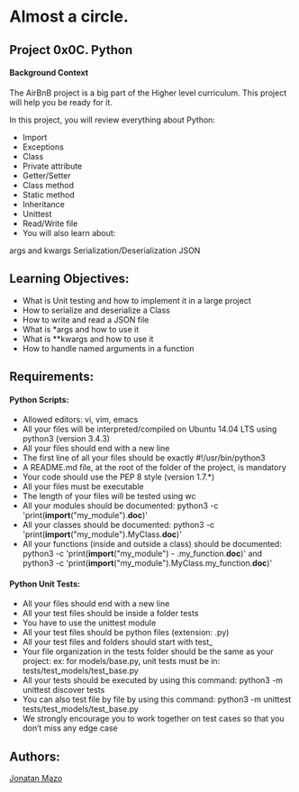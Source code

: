 # Almost a circle.
## Project 0x0C. Python
#### Background Context
The AirBnB project is a big part of the Higher level curriculum. This project will help you be ready for it.

In this project, you will review everything about Python:

 - Import
 - Exceptions
 - Class
 - Private attribute
 - Getter/Setter
 - Class method
 - Static method
 - Inheritance
 - Unittest
 - Read/Write file
 - You will also learn about:

args and kwargs
Serialization/Deserialization
JSON

## Learning Objectives:
 - What is Unit testing and how to implement it in a large project
 - How to serialize and deserialize a Class
 - How to write and read a JSON file
 - What is *args and how to use it
 - What is **kwargs and how to use it
 - How to handle named arguments in a function

## Requirements:
#### Python Scripts:
 - Allowed editors: vi, vim, emacs
 - All your files will be interpreted/compiled on Ubuntu 14.04 LTS using python3 (version 3.4.3)
 - All your files should end with a new line
 - The first line of all your files should be exactly #!/usr/bin/python3
 - A README.md file, at the root of the folder of the project, is mandatory
 - Your code should use the PEP 8 style (version 1.7.*)
 - All your files must be executable
 - The length of your files will be tested using wc
 - All your modules should be documented: python3 -c 'print(__import__("my_module").__doc__)'
 - All your classes should be documented: python3 -c 'print(__import__("my_module").MyClass.__doc__)'
 - All your functions (inside and outside a class) should be documented: python3 -c 'print(__import__("my_module") - .my_function.__doc__)' and python3 -c 'print(__import__("my_module").MyClass.my_function.__doc__)'
#### Python Unit Tests:
 - All your files should end with a new line
 - All your test files should be inside a folder tests
 - You have to use the unittest module
 - All your test files should be python files (extension: .py)
 - All your test files and folders should start with test_
 - Your file organization in the tests folder should be the same as your project: ex: for models/base.py, unit tests must be in: tests/test_models/test_base.py
 - All your tests should be executed by using this command: python3 -m unittest discover tests
 - You can also test file by file by using this command: python3 -m unittest tests/test_models/test_base.py
 - We strongly encourage you to work together on test cases so that you don’t miss any edge case

## Authors:
[Jonatan Mazo](https://github.com/MAZTRO)
